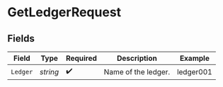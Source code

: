 # GetLedgerRequest


## Fields

| Field               | Type                | Required            | Description         | Example             |
| ------------------- | ------------------- | ------------------- | ------------------- | ------------------- |
| `Ledger`            | *string*            | :heavy_check_mark:  | Name of the ledger. | ledger001           |